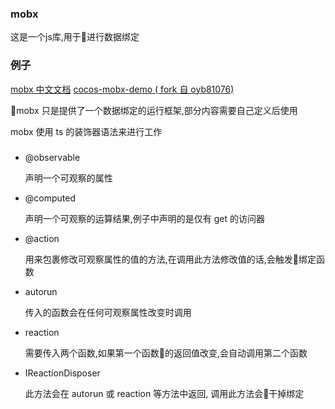 ### mobx

这是一个js库,用于进行数据绑定

### 例子

[mobx 中文文档](https://cn.mobx.js.org/)
[cocos-mobx-demo ( fork 自 oyb81076)](https://github.com/lijjLyb/cocos-mobx-demo)

mobx 只是提供了一个数据绑定的运行框架,部分内容需要自己定义后使用

mobx 使用 ts 的装饰器语法来进行工作

###

* @observable
  
  声明一个可观察的属性

* @computed

  声明一个可观察的运算结果,例子中声明的是仅有 get 的访问器

* @action

  用来包裹修改可观察属性的值的方法,在调用此方法修改值的话,会触发绑定函数

* autorun

  传入的函数会在任何可观察属性改变时调用

* reaction

  需要传入两个函数,如果第一个函数的返回值改变,会自动调用第二个函数

* IReactionDisposer

  此方法会在 autorun 或 reaction 等方法中返回, 调用此方法会干掉绑定